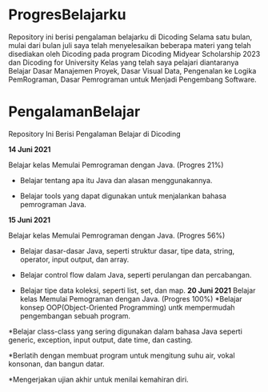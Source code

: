 # ProgresBelajarku
Repository ini berisi pengalaman belajarku di Dicoding
Selama satu bulan, mulai dari bulan juli saya telah menyelesaikan beberapa materi yang telah disediakan oleh Dicoding 
pada program Dicoding Midyear Scholarship 2023 dan Dicoding for University
Kelas yang telah saya pelajari diantaranya Belajar Dasar Manajemen Proyek, Dasar Visual Data, Pengenalan ke Logika PemRograman,
Dasar Pemrograman untuk Menjadi Pengembang Software. 

# PengalamanBelajar

Repository Ini Berisi Pengalaman Belajar di Dicoding


**14 Juni 2021**  

Belajar kelas Memulai Pemrograman dengan Java. (Progres 21%)

  * Belajar tentang apa itu Java dan alasan menggunakannya.

  * Belajar tools yang dapat digunakan untuk menjalankan bahasa pemrograman Java.


**15 Juni 2021**  

Belajar kelas Memulai Pemrograman dengan Java. (Progres 56%)

  * Belajar dasar-dasar Java, seperti struktur dasar, tipe data, string, operator, input output, dan array.

  * Belajar control flow dalam Java, seperti perulangan dan percabangan.

  * Belajar tipe data koleksi, seperti list, set, dan map.
**20 Juni 2021**
Belajar kelas Memulai Pemograman dengan Java. (Progres 100%)
*Belajar konsep OOP(Object-Oriented Programming) untk mempermudah pengembangan sebuah program.

*Belajar class-class yang sering digunakan dalam bahasa Java seperti generic, exception, input output, date time, dan casting.

*Berlatih dengan membuat program untuk mengitung suhu air, vokal konsonan, dan bangun datar. 

*Mengerjakan ujian akhir untuk menilai kemahiran diri. 
